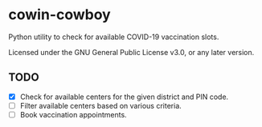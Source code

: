 # cowin-cowboy

Python utility to check for available COVID-19 vaccination slots.

Licensed under the GNU General Public License v3.0, or any later version.

## TODO

- [x] Check for available centers for the given district and PIN code.
- [ ] Filter available centers based on various criteria.
- [ ] Book vaccination appointments.
